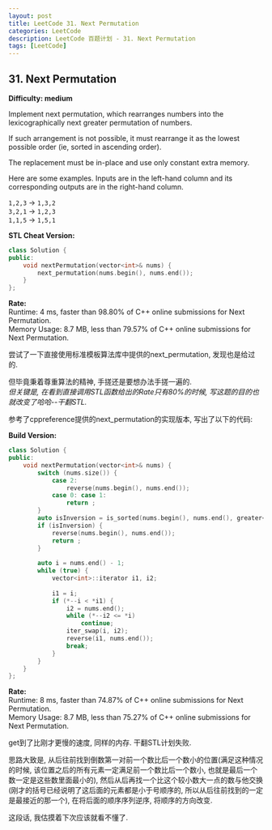 ```yaml
---
layout: post
title: LeetCode 31. Next Permutation
categories: LeetCode
description: LeetCode 百题计划 - 31. Next Permutation
tags: [LeetCode]
---
```

## 31. Next Permutation
**Difficulty: medium**  

Implement next permutation, which rearranges numbers into the lexicographically next greater permutation of numbers.

If such arrangement is not possible, it must rearrange it as the lowest possible order (ie, sorted in ascending order).

The replacement must be in-place and use only constant extra memory.

Here are some examples. Inputs are in the left-hand column and its corresponding outputs are in the right-hand column.

`1,2,3` → `1,3,2`  
`3,2,1` → `1,2,3`  
`1,1,5` → `1,5,1`  


**STL Cheat Version:**  
```c++
class Solution {
public:
    void nextPermutation(vector<int>& nums) {
        next_permutation(nums.begin(), nums.end());
    }
};
```

**Rate:**  
Runtime: 4 ms, faster than 98.80% of C++ online submissions for Next Permutation.  
Memory Usage: 8.7 MB, less than 79.57% of C++ online submissions for Next Permutation.

尝试了一下直接使用标准模板算法库中提供的next_permutation, 发现也是给过的.  

但毕竟秉着尊重算法的精神, 手搓还是要想办法手搓一遍的.   
*但关键是, 在看到直接调用STL函数给出的Rate只有80%的时候, 写这题的目的也就改变了哈哈--干翻STL.*  

参考了cppreference提供的next_permutation的实现版本, 写出了以下的代码:  

**Build Version:**
```c++
class Solution {
public:
    void nextPermutation(vector<int>& nums) {
        switch (nums.size()) {
            case 2:
                reverse(nums.begin(), nums.end());
            case 0: case 1:
                return ;
        }
        auto isInversion = is_sorted(nums.begin(), nums.end(), greater<int>());
        if (isInversion) {
            reverse(nums.begin(), nums.end());
            return ;
        }
        
        auto i = nums.end() - 1;
        while (true) {
            vector<int>::iterator i1, i2;
            
            i1 = i;
            if (*--i < *i1) {
                i2 = nums.end();
                while (*--i2 <= *i)
                    continue;
                iter_swap(i, i2);
                reverse(i1, nums.end());
                break;
            }
        }
    }
};
```

**Rate:**  
Runtime: 8 ms, faster than 74.87% of C++ online submissions for Next Permutation.   
Memory Usage: 8.7 MB, less than 75.27% of C++ online submissions for Next Permutation.  

get到了比刚才更慢的速度, 同样的内存. 干翻STL计划失败.  

思路大致是, 从后往前找到倒数第一对前一个数比后一个数小的位置(满足这种情况的时候, 该位置之后的所有元素一定满足前一个数比后一个数小, 也就是最后一个数一定是这些数里面最小的), 然后从后再找一个比这个较小数大一点的数与他交换(刚才的括号已经说明了这后面的元素都是小于号顺序的, 所以从后往前找到的一定是最接近的那一个), 在将后面的顺序序列逆序, 将顺序的方向改变.  

这段话, 我估摸着下次应该就看不懂了.  